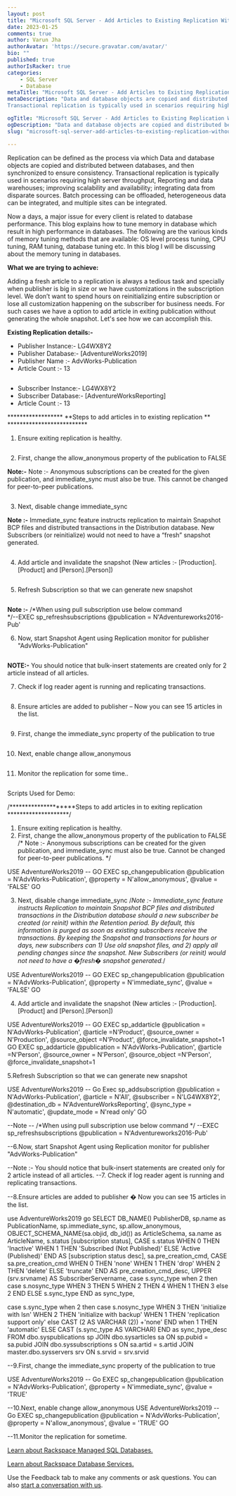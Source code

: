 ```yaml
---
layout: post
title: "Microsoft SQL Server - Add Articles to Existing Replication Without Reinitializing Snapshot"
date: 2023-01-25
comments: true
author: Varun Jha
authorAvatar: 'https://secure.gravatar.com/avatar/'
bio: ""
published: true
authorIsRacker: true
categories:
    - SQL Server
    - Database
metaTitle: "Microsoft SQL Server - Add Articles to Existing Replication Without Reinitializing Snapshot"
metaDescription: "Data and database objects are copied and distributed between databases, and then synchronized to ensure consistency.
Transactional replication is typically used in scenarios requiring high server throughput, Reporting and data warehouses; improving scalability and availability; integrating data from disparate sources. Batch processing can be offloaded, heterogeneous data can be integrated, and multiple sites can be integrated."

ogTitle: "Microsoft SQL Server - Add Articles to Existing Replication Without Reinitializing Snapshot"
ogDescription: "Data and database objects are copied and distributed between databases, and then synchronized to ensure consistency. Transactional replication is typically used in scenarios requiring high server throughput, Reporting and data warehouses; improving scalability and availability; integrating data from disparate sources. Batch processing can be offloaded, heterogeneous data can be integrated, and multiple sites can be integrated."
slug: "microsoft-sql-server-add-articles-to-existing-replication-without-reinitializing-snapshot"

---
```


Replication can be defined as the process via which Data and database objects are copied and distributed between databases, and then synchronized to ensure consistency.
Transactional replication is typically used in scenarios requiring high server throughput, Reporting and data warehouses; improving scalability and availability; integrating data from disparate sources. Batch processing can be offloaded, heterogeneous data can be integrated, and multiple sites can be integrated.


<!--more-->

 Now a days, a major issue for every client is related to database performance. This blog explains how to tune memory in database which result in high performance in databases.
The following are the various kinds of memory tuning methods that are available: OS level process tuning, CPU tuning, RAM tuning, database tuning etc. In this blog I will be discussing about the memory tuning in databases.

**What we are trying to achieve:** 

Adding a fresh article to a replication is always a tedious task and specially when publisher is big in size or we have customizations in the subscription level. We don’t want to spend hours on reinitializing entire subscription or lose all customization happening on the subscriber for business needs.
For such cases we have a option to add article in exiting publication without generating the whole snapshot. Let's see how we can accomplish this.  


**Existing Replication details:-**

-	Publisher Instance:- LG4WX8Y2
-	Publisher Database:- [AdventureWorks2019]
-	Publisher Name :- AdvWorks-Publication
-	Article Count :- 13

<img src=Picture1.png title="" alt="">

-	Subscriber Instance:- LG4WX8Y2
-	Subscriber Database:- [AdventureWorksReporting]
-	Article Count :- 13

****************** **Steps to add articles in to existing replication ** **************************

1. Ensure exiting replication is healthy.
<img src=Picture2.png title="" alt="">

2. First, change the allow_anonymous property of the publication to FALSE

**Note:-** Note :- Anonymous subscriptions can be created for the given publication, and immediate_sync must also be true. This cannot be changed for peer-to-peer publications.

<img src=Picture3.png title="" alt="">

3. Next, disable change immediate_sync

**Note :-** Immediate_sync feature instructs replication to maintain Snapshot BCP files and distributed transactions in the Distribution database.  New Subscribers (or reinitialize) would not need to have a “fresh” snapshot generated. 

<img src=Picture4.png title="" alt="">

4.	Add article and invalidate the snapshot (New articles :- [Production].[Product] and [Person].[Person])

<img src=Picture5.png title="" alt="">

5. Refresh Subscription so that we can generate new snapshot 
<img src=Picture6.png title="" alt="">

**Note :-** /*When using pull subscription use below command  
*/--EXEC sp_refreshsubscriptions @publication = N'Adventureworks2016-Pub'

6. Now, start Snapshot Agent using Replication monitor for publisher "AdvWorks-Publication"
<img src=Picture7.png title="" alt="">

**NOTE:-** You should notice that bulk-insert statements are created only for 2 article instead of all articles.

7. Check if log reader agent is running and replicating transactions.
<img src=Picture8.png title="" alt="">

8. Ensure articles are added to publisher – Now you can see 15 articles in the list. 
<img src=Picture9.png title="" alt="">

9. First, change the immediate_sync property of the publication to true
<img src=Picture10.png title="" alt="">

10. Next, enable change allow_anonymous
<img src=Picture11.png title="" alt="">

11. Monitor the replication for some time.. 
<img src=Picture12.png title="" alt="">


Scripts Used for Demo:



/********************Steps to add articles in to exiting replication ********************/

1.	Ensure exiting replication is healthy.  
2.	First, change the allow_anonymous property of the publication to FALSE
/*       Note :- Anonymous subscriptions can be created for the given publication, and immediate_sync must also be true. 
Cannot be changed for peer-to-peer publications. */
 
USE AdventureWorks2019 -- <Replace Your DB Name>
GO
EXEC sp_changepublication
@publication = N'AdvWorks-Publication',
@property = N'allow_anonymous',
@value = 'FALSE'
GO

3.	Next, disable change immediate_sync
/*Note :- Immediate_sync feature instructs Replication to maintain Snapshot BCP files and distributed transactions 
in the Distribution database should a new subscriber be created (or reinit) within the Retention period.  By default, 
this information is purged as soon as existing subscribers receive the transactions.  By keeping the Snapshot and transactions for hours or days, 
new subscribers can 1) Use old snapshot files, and 2) apply all pending changes since the snapshot.  New Subscribers (or reinit) 
would not need to have a �fresh� snapshot generated.*/

USE AdventureWorks2019 -- <Replace Your DB Name>
GO
EXEC sp_changepublication
@publication = N'AdvWorks-Publication',
@property = N'immediate_sync',
@value = 'FALSE'
GO

 4.	Add article and invalidate the snapshot (New articles :- [Production].[Product] and [Person].[Person])

USE AdventureWorks2019 -- <Replace Your DB Name>
GO
EXEC sp_addarticle
@publication = N'AdvWorks-Publication',
@article =N'Product',
@source_owner = N'Production',
@source_object =N'Product',
@force_invalidate_snapshot=1
GO
EXEC sp_addarticle
@publication = N'AdvWorks-Publication',
@article =N'Person',
@source_owner = N'Person',
@source_object =N'Person',
@force_invalidate_snapshot=1

5.Refresh Subscription so that we can generate new snapshot 

USE AdventureWorks2019 -- <Replace Your DB Name>
Go
Exec sp_addsubscription
@publication = N'AdvWorks-Publication',
@article = N'All',
@subscriber = N'LG4WX8Y2',
@destination_db = N'AdventureWorksReporting',
@sync_type = N'automatic',
@update_mode = N'read only'
GO 

--Note --
/*When using pull subscription use below command  */
--EXEC sp_refreshsubscriptions @publication = N'Adventureworks2016-Pub'

--6.Now, start Snapshot Agent using Replication monitor for publisher "AdvWorks-Publication"
	 
--Note :- You should notice that bulk-insert statements are created only for 2 article instead of all articles.
--7.	Check if log reader agent is running and replicating transactions.

--8.Ensure articles are added to publisher � Now you can see 15 articles in the list. 

use AdventureWorks2019
go
SELECT
DB_NAME() PublisherDB,
sp.name as PublicationName,
sp.immediate_sync,
sp.allow_anonymous,
OBJECT_SCHEMA_NAME(sa.objid, db_id()) as ArticleSchema,
sa.name as ArticleName,
s.status [subscription status],
CASE s.status
       WHEN 0  THEN 'Inactive'
       WHEN 1  THEN  'Subscribed (Not Published)'
       ELSE 'Active (Published)'
END AS [subscription status desc],
sa.pre_creation_cmd,
CASE sa.pre_creation_cmd
       WHEN 0  THEN 'none'
       WHEN 1  THEN 'drop'
       WHEN 2  THEN 'delete'
       ELSE 'truncate'
END AS pre_creation_cmd_desc,
UPPER (srv.srvname) AS SubscriberServername,
case s.sync_type
             when 2 then
                           case s.nosync_type
                                  WHEN 3 THEN 5
                                  WHEN 2 THEN 4
                                  WHEN 1 THEN 3
                                  else 2
                END
                     ELSE s.sync_type
END as sync_type,
 
case s.sync_type
              when 2 then
                 case s.nosync_type
                    WHEN 3 THEN 'initialize with lsn' 
                    WHEN 2 THEN 'initialize with backup'
                    WHEN 1 THEN 'replication support only'
                    else CAST (2 AS VARCHAR (2)) +'none'
                 END
                       when 1 THEN 'automatic'
              ELSE CAST (s.sync_type AS VARCHAR)
END as sync_type_desc
FROM dbo.syspublications sp
JOIN dbo.sysarticles sa ON sp.pubid = sa.pubid
JOIN dbo.syssubscriptions s ON sa.artid = s.artid
JOIN master.dbo.sysservers srv ON s.srvid = srv.srvid



--9.First, change the immediate_sync property of the publication to true

USE AdventureWorks2019 -- <Replace Your DB Name>
Go
EXEC sp_changepublication
@publication = N'AdvWorks-Publication',
@property = N'immediate_sync',
@value = 'TRUE'

--10.Next, enable change allow_anonymous
USE AdventureWorks2019 -- <Replace Your DB Name>
Go
EXEC sp_changepublication
@publication = N'AdvWorks-Publication',
@property = N'allow_anonymous',
@value = 'TRUE'
GO

--11.Monitor the replication for sometime. 


































<a class="cta purple" id="cta" href="https://www.rackspace.com/data/managed-sql">Learn about Rackspace Managed SQL Databases.</a>

<a class="cta purple" id="cta" href="https://www.rackspace.com/data/databases"> Learn about Rackspace Database Services.</a>

Use the Feedback tab to make any comments or ask questions. You can also
[start a conversation with us](https://www.rackspace.com/contact).
